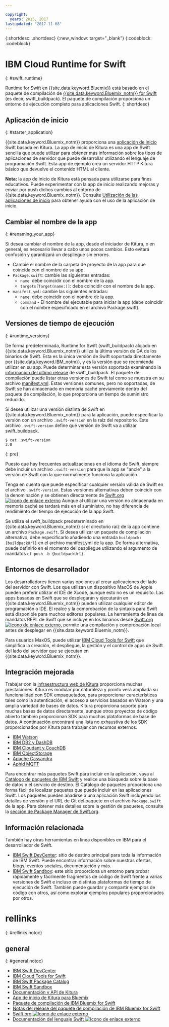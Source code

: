 ```yaml
---

copyright:
  years: 2015, 2017
lastupdated: "2017-11-08"
---
```


{:shortdesc: .shortdesc}
{:new_window: target="_blank"}
{:codeblock: .codeblock}

# IBM Cloud Runtime for Swift
{: #swift_runtime}

Runtime for Swift en {{site.data.keyword.Bluemix}} está basado en el paquete de compilación de [{{site.data.keyword.Bluemix_notm}} for Swift](https://github.com/IBM-Swift/swift-buildpack) (es decir, swift_buildpack).
El paquete de compilación proporciona un entorno de ejecución completo para aplicaciones Swift.
{: shortdesc}

## Aplicación de inicio
{: #starter_application}

{{site.data.keyword.Bluemix_notm}} proporciona una [aplicación de inicio](https://github.com/IBM-Bluemix/Kitura-Starter) Swift basada en Kitura. La app de inicio de Kitura es una app de Swift sencilla que puede utilizar para obtener más información sobre los tipos de aplicaciones de servidor que puede desarrollar utilizando el lenguaje de programación Swift. Esta app de ejemplo crea un servidor HTTP Kitura básico que devuelve el contenido HTML al cliente.

**Nota:** la app de inicio de Kitura está pensada para utilizarse para fines educativos. Puede experimentar con la app de inicio realizando mejoras y enviar por push dichos cambios al entorno de {{site.data.keyword.Bluemix_notm}}. Consulte [Utilización de las aplicaciones de inicio](../../cfapps/starter_app_usage.html) para obtener ayuda con el uso de la aplicación de inicio.

## Cambiar el nombre de la app
{: #renaming_your_app}

Si desea cambiar el nombre de la app, desde el iniciador de Kitura, o en general, es necesario llevar a cabo unos pocos cambios. Esto evitará confusión y garantizará un despliegue sin errores.

- Cambie el nombre de la carpeta de proyecto de la app para que coincida con el nombre de su app.
- `Package.swift`: cambie las siguientes entradas:
    - `name`: debe coincidir con el nombre de la app.
    - `targets[Target(name:)]`: debe coincidir con el nombre de la app.
- `manifest.yml`: cambie las siguientes entradas:
    - `name`: debe coincidir con el nombre de la app.
    - `command` - El nombre del ejecutable para iniciar la app (debe coincidir con el nombre especificado en el archivo Package.swift).

## Versiones de tiempo de ejecución
{: #runtime_versions}

De forma predeterminada, Runtime for Swift (swift_buildpack) alojado en {{site.data.keyword.Bluemix_notm}} utiliza la última versión de GA de los binarios de Swift. Esta es la única versión de Swift soportada directamente por {{site.data.keyword.IBM_notm}}, y es la versión que se recomienda utilizar en su app. Puede determinar esta versión soportada examinando la [información del último release](https://github.com/IBM-Swift/swift-buildpack/releases) de swift_buildpack. El paquete de compilación puede listar otras versiones de Swift tal como se muestra en su archivo [manifest.yml](https://github.com/IBM-Swift/swift-buildpack/blob/master/manifest.yml). Estas versiones comunes, pero no soportadas, de Swift se han almacenado en memoria caché previamente dentro del paquete de compilación, lo que proporciona un tiempo de suministro reducido.

Si desea utilizar una versión distinta de Swift en {{site.data.keyword.Bluemix_notm}} para la aplicación, puede especificar la versión con un archivo `.swift-version` en la raíz del repositorio. Este archivo `.swift-version` define qué versión de Swift va a utilizar swift_buildpack.

```
$ cat .swift-version
3.0
```
{: pre}

Puesto que hay frecuentes actualizaciones en el idioma de Swift, siempre debe incluir un archivo `.swift-version` para que la app se "ancle" a la versión de Swift con la que normalmente funciona la aplicación.

Tenga en cuenta que puede especificar cualquier versión válida de Swift en el archivo `.swift-version`. Estas versiones alternativas deben coincidir con la denominación y se obtienen directamente de [Swift.org![Icono de enlace externo](../../icons/launch-glyph.svg "Icono de enlace externo")](https://swift.org/download/) Aunque al utilizar una versión no almacenada en memoria caché se tardará más en el suministro, no hay diferencia de rendimiento del tiempo de ejecución de la app Swift.

Se utiliza el swift_buildpack predeterminado en {{site.data.keyword.Bluemix_notm}} si el directorio raíz de la app contiene un archivo `Package.swift`.  Si desea utilizar un paquete de compilación alternativo, debe especificarlo añadiendo una entrada `buildpack: {buildpackUrl}` en el archivo manifest.yml de la app. De forma alternativa, puede definirlo en el momento del despliegue utilizando el argumento de mandatos `cf push -b {buildpackUrl}`.


## Entornos de desarrollador

Los desarrolladores tienen varias opciones al crear aplicaciones del lado del servidor con Swift. Los que utilizan un dispositivo MacOS de Apple pueden preferir utilizar el IDE de Xcode, aunque esto no es un requisito.  Las apps basadas en Swift que se desplegarán y ejecutarán en {{site.data.keyword.Bluemix_notm}} pueden utilizar cualquier editor de programación o IDE.  El realce y la comprobación de la sintaxis para Swift está disponible para muchos editores populares. La herramienta de línea de mandatos REPL de Swift que se incluye en los binarios desde [Swift.org![Icono de enlace externo](../../icons/launch-glyph.svg "Icono de enlace externo")](https://swift.org/), permite una compilación y comprobación local antes de desplegar en {{site.data.keyword.Bluemix_notm}}.

Para usuarios MaxOS, puede utilizar [IBM Cloud Tools for Swift](http://cloudtools.bluemix.net/) que simplifica la creación, el despliegue, la gestión y el control de apps de Swift del lado del servidor que se ejecutan en {{site.data.keyword.Bluemix_notm}}.  


## Integración mejorada

Trabajar con la [infraestructura web de Kitura](http://ibm-swift.github.io/Kitura/) proporciona muchas prestaciones. Kitura es modular por naturaleza y pronto verá ampliada su funcionalidad con SDK empaquetados, para proporcionar características tales como la autenticación, el acceso a servicios basados en Watson y una amplia variedad de bases de datos.  Kitura proporciona soporte para muchas bases de datos directamente, aunque otros proyectos de código abierto también proporcionan SDK para muchas plataformas de base de datos. A continuación encontrará una lista no exhaustiva de los SDK proporcionados por Kitura para trabajar con recursos externos.

- [IBM Watson](https://swiftpkgs.ng.bluemix.net/package/IBM-Swift/swift-watson-sdk)
- [IBM DB2 y DashDB](https://swiftpkgs.ng.bluemix.net/package/IBM-DTeam/swift-for-db2)
- [IBM Cloudant y CouchDB](https://swiftpkgs.ng.bluemix.net/package/cloudant/swift-cloudant)
- [IBM ObjectStorage](https://swiftpkgs.ng.bluemix.net/package/ibm-bluemix-mobile-services/bluemix-objectstorage-serversdk-swift)
- [Apache Cassandra](https://swiftpkgs.ng.bluemix.net/package/IBM-Swift/Kassandra)
- [Aphid MQTT](https://swiftpkgs.ng.bluemix.net/package/IBM-Swift/Aphid)

Para encontrar más paquetes Swift para incluir en la aplicación, vaya al [Catálogo de paquetes de IBM Swift](https://swiftpkgs.ng.bluemix.net/) y realice una búsqueda sobre la base de datos o el servicio de destino. El Catálogo de paquetes proporciona una forma fácil de localizar paquetes que puede incluir en las aplicaciones Swift. Los paquetes pueden añadirse a una aplicación Swift incluyendo los detalles de versión y el URL de Git del paquete en el archivo `Package.swift` de la app. Para obtener más detalles sobre la gestión de paquetes, consulte la [sección de Package Manager de Swift.org](https://swift.org/package-manager/).


## Información relacionada

También hay otras herramientas en línea disponibles en IBM para el desarrollador de Swift.
- [IBM Swift DevCenter](https://developer.ibm.com/swift/): sitio de destino principal para toda la información de IBM Swift. Puede encontrar información sobre nuestras ofertas, blogs, eventos sociales, documentación y más.
- [IBM Swift Sandbox](https://swiftlang.ng.bluemix.net/): este sitio proporciona un entorno para probar rápidamente y fácilmente fragmentos de código de Swift frente a varias versiones de Swift e incluso en distintas plataformas de tiempo de ejecución de  Swift. También puede guardar y compartir ejemplos de código con otros, así como explorar ejemplos populares proporcionados por otros.


# rellinks
{: #rellinks notoc}
## general
{: #general notoc}
* [IBM Swift DevCenter](https://developer.ibm.com/swift/)
* [IBM Cloud Tools for Swift](http://cloudtools.bluemix.net/)
* [IBM Swift Package Catalog](https://swiftpkgs.ng.bluemix.net/)
* [IBM Swift Sandbox](https://swiftlang.ng.bluemix.net/)
* [Documentación y API de Kitura](http://ibm-swift.github.io/Kitura/)
* [App de inicio de Kitura para Bluemix](https://github.com/IBM-Bluemix/Kitura-Starter)
* [Paquete de compilación de IBM Bluemix for Swift](https://github.com/IBM-Swift/swift-buildpack)
* [Notas del release del paquete de compilación de IBM Bluemix for Swift](https://github.com/IBM-Swift/swift-buildpack/releases)
* [Swift.org ![Icono de enlace externo](../../icons/launch-glyph.svg "Icono de enlace externo")](https://swift.org/)
* [Documentación del lenguaje Swift ![Icono de enlace externo](../../icons/launch-glyph.svg "Icono de enlace externo")](https://swift.org/documentation)

